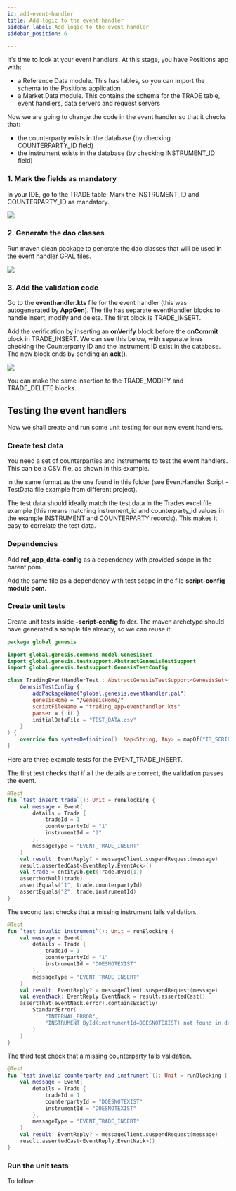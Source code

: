 ```yaml
---
id: add-event-handler
title: Add logic to the event handler
sidebar_label: Add logic to the event handler
sidebar_position: 6

---
```



It's time to look at your event handlers. At this stage, you have Positions app with:

* a Reference Data module. This has tables, so you can import the schema to the Positions application
* a Market Data module. This contains the schema for the TRADE table, event handlers, data servers and request servers

Now we are going to change the code in the event handler so that it checks that:

* the counterparty exists in the database (by checking COUNTERPARTY_ID field)
* the instrument exists in the database (by checking INSTRUMENT_ID field)

### 1. Mark the fields as mandatory

In your IDE, go to the TRADE table. Mark the INSTRUMENT_ID and COUNTERPARTY_ID as mandatory.

![](/img/event-s1.png)

### 2. Generate the dao classes

Run maven clean package to generate the dao classes that will be used in the event handler GPAL files.

![](/img/event-s2.png)

### 3. Add the validation code

Go to the **eventhandler.kts** file for the event handler (this was autogenerated by **AppGen**). The file has separate eventHandler blocks to handle insert, modify and delete. The first block is TRADE_INSERT.

Add the verification by inserting an **onVerify** block before the **onCommit** block in TRADE_INSERT. We can see this below, with separate lines checking the Counterparty ID and the Instrument ID exist in the database. The new block ends by sending an **ack()**.

![](/img/event-s3.png)

You can make the same insertion to the TRADE_MODIFY and TRADE_DELETE blocks.

## Testing the event handlers

Now we shall create and run some unit testing for our new event handlers.

### Create test data

You need a set of counterparties and instruments to test the event handlers. This can be a CSV file, as shown in this example.

in the same format as the one found in this folder (see EventHandler Script - TestData file example from different project).

The test data should ideally match the test data in the Trades excel file example (this means matching instrument_id and counterparty_id values in the example INSTRUMENT and COUNTERPARTY records). This makes it easy to correlate the test data.

### Dependencies

Add **ref_app_data-config** as a dependency with provided scope in the parent pom.

Add the same file as a dependency with test scope in the file **script-config module pom**.

### Create unit tests

Create unit tests inside **-script-config** folder. The  maven archetype should have generated a sample file already, so we can reuse it.
```kotlin
package global.genesis

import global.genesis.commons.model.GenesisSet
import global.genesis.testsupport.AbstractGenesisTestSupport
import global.genesis.testsupport.GenesisTestConfig

class TradingEventHandlerTest : AbstractGenesisTestSupport<GenesisSet>(
    GenesisTestConfig {
        addPackageName("global.genesis.eventhandler.pal")
        genesisHome = "/GenesisHome/"
        scriptFileName = "trading_app-eventhandler.kts"
        parser = { it }
        initialDataFile = "TEST_DATA.csv"
    }
) {
    override fun systemDefinition(): Map<String, Any> = mapOf("IS_SCRIPT" to "true")
}
```

Here are three example tests  for the EVENT_TRADE_INSERT.

The first test checks that if all the details are correct, the validation passes the event.
```kotlin
@Test
fun `test insert trade`(): Unit = runBlocking {
    val message = Event(
        details = Trade {
            tradeId = 1
            counterpartyId = "1"
            instrumentId = "2"
        },
        messageType = "EVENT_TRADE_INSERT"
    )
    val result: EventReply? = messageClient.suspendRequest(message)
    result.assertedCast<EventReply.EventAck>()
    val trade = entityDb.get(Trade.ById(1))
    assertNotNull(trade)
    assertEquals("1", trade.counterpartyId)
    assertEquals("2", trade.instrumentId)
}
```

The second test checks that a missing instrument fails validation.
```kotlin
@Test
fun `test invalid instrument`(): Unit = runBlocking {
    val message = Event(
        details = Trade {
            tradeId = 1
            counterpartyId = "1"
            instrumentId = "DOESNOTEXIST"
        },
        messageType = "EVENT_TRADE_INSERT"
    )
    val result: EventReply? = messageClient.suspendRequest(message)
    val eventNack: EventReply.EventNack = result.assertedCast()
    assertThat(eventNack.error).containsExactly(
        StandardError(
            "INTERNAL_ERROR",
            "INSTRUMENT ById(instrumentId=DOESNOTEXIST) not found in database"
        )
    )
}
```

The third test check that a missing counterparty fails validation.
```kotlin
@Test
fun `test invalid counterparty and instrument`(): Unit = runBlocking {
    val message = Event(
        details = Trade {
            tradeId = 1
            counterpartyId = "DOESNOTEXIST"
            instrumentId = "DOESNOTEXIST"
        },
        messageType = "EVENT_TRADE_INSERT"
    )
    val result: EventReply? = messageClient.suspendRequest(message)
    result.assertedCast<EventReply.EventNack>()
}
```

### Run the unit tests

To follow.